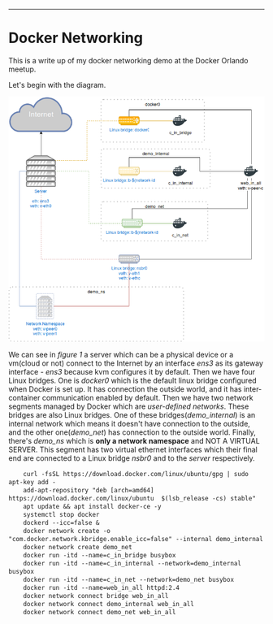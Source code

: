 ---

# Docker Networking

This is a write up of my docker networking demo at the Docker Orlando meetup.

Let's begin with the diagram.

![figure-1](img/docker-networking.png)

We can see in *figure 1* a server which can be a physical device or a vm(cloud or not)
connect to the Internet by an interface *ens3* as its gateway interface - *ens3* 
because kvm configures it by default.
Then we have four Linux bridges. One is *docker0* which is the default linux bridge
configured when Docker is set up. It has connection the outside world, and it has 
inter-container communication enabled by default. Then we have two network segments managed by Docker 
which are *user-defined networks*. These bridges are also Linux bridges. One of these
bridges(*demo_internal*) is an internal network which means it doesn't have connection to the outside, and
the other one(*demo_net*) has connection to the outside world. Finally, there's 
*demo_ns* which is **only a network namespace** and NOT A VIRTUAL SERVER. This
segment has two virtual ethernet interfaces which their final end are connected 
to a Linux bridge *nsbr0*  and to the *server* respectively.


        curl -fsSL https://download.docker.com/linux/ubuntu/gpg | sudo apt-key add -
        add-apt-repository "deb [arch=amd64] https://download.docker.com/linux/ubuntu  $(lsb_release -cs) stable"
        apt update && apt install docker-ce -y
        systemctl stop docker
        dockerd --icc=false &
        docker network create -o "com.docker.network.kbridge.enable_icc=false" --internal demo_internal
        docker network create demo_net
        docker run -itd --name=c_in_bridge busybox
        docker run -itd --name=c_in_internal --network=demo_internal busybox
        docker run -itd --name=c_in_net --network=demo_net busybox
        docker run -itd --name=web_in_all httpd:2.4
        docker network connect bridge web_in_all
        docker network connect demo_internal web_in_all
        docker network connect demo_net web_in_all
